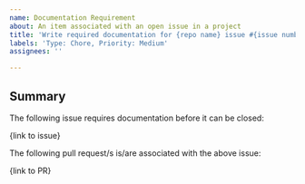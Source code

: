```yaml
---
name: Documentation Requirement
about: An item associated with an open issue in a project
title: 'Write required documentation for {repo name} issue #{issue number} (short description of issue)'
labels: 'Type: Chore, Priority: Medium'
assignees: ''

---
```


## Summary

The following issue requires documentation before it can be closed:

{link to issue}

The following pull request/s is/are associated with the above issue:

{link to PR}
